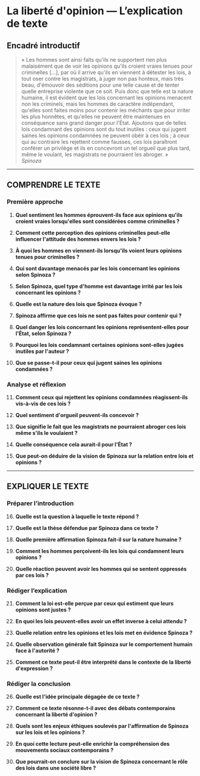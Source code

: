 # La liberté d'opinion — L’explication de texte

## Encadré introductif
> « Les hommes sont ainsi faits qu'ils ne supportent rien plus malaisément que de voir les opinions qu'ils croient vraies tenues pour criminelles […], par où il arrive qu'ils en viennent à détester les lois, à tout oser contre les magistrats, à juger non pas honteux, mais très beau, d'émouvoir des séditions pour une telle cause et de tenter quelle entreprise violente que ce soit. Puis donc que telle est la nature humaine, il est évident que les lois concernant les opinions menacent non les criminels, mais les hommes de caractère indépendant, qu'elles sont faites moins pour contenir les méchants que pour irriter les plus honnêtes, et qu'elles ne peuvent être maintenues en conséquence sans grand danger pour l'État. Ajoutons que de telles lois condamnant des opinions sont du tout inutiles : ceux qui jugent saines les opinions condamnées ne peuvent obéir à ces lois ; à ceux qui au contraire les rejettent comme fausses, ces lois paraîtront conférer un privilège et ils en concevront un tel orgueil que plus tard, même le voulant, les magistrats ne pourraient les abroger. »  
>*Spinoza*

---

## COMPRENDRE LE TEXTE

### Première approche

1. **Quel sentiment les hommes éprouvent-ils face aux opinions qu'ils croient vraies lorsqu'elles sont considérées comme criminelles ?**

2. **Comment cette perception des opinions criminelles peut-elle influencer l'attitude des hommes envers les lois ?**

3. **À quoi les hommes en viennent-ils lorsqu'ils voient leurs opinions tenues pour criminelles ?**

4. **Qui sont davantage menacés par les lois concernant les opinions selon Spinoza ?**

5. **Selon Spinoza, quel type d'homme est davantage irrité par les lois concernant les opinions ?**

6. **Quelle est la nature des lois que Spinoza évoque ?**

7. **Spinoza affirme que ces lois ne sont pas faites pour contenir qui ?**

8. **Quel danger les lois concernant les opinions représentent-elles pour l'État, selon Spinoza ?**

9. **Pourquoi les lois condamnant certaines opinions sont-elles jugées inutiles par l'auteur ?**

10. **Que se passe-t-il pour ceux qui jugent saines les opinions condamnées ?**

### Analyse et réflexion

11. **Comment ceux qui rejettent les opinions condamnées réagissent-ils vis-à-vis de ces lois ?**

12. **Quel sentiment d'orgueil peuvent-ils concevoir ?**

13. **Que signifie le fait que les magistrats ne pourraient abroger ces lois même s'ils le voulaient ?**

14. **Quelle conséquence cela aurait-il pour l'État ?**

15. **Que peut-on déduire de la vision de Spinoza sur la relation entre lois et opinions ?**

---

## EXPLIQUER LE TEXTE

### Préparer l’introduction

16. **Quelle est la question à laquelle le texte répond ?**

17. **Quelle est la thèse défendue par Spinoza dans ce texte ?**

18. **Quelle première affirmation Spinoza fait-il sur la nature humaine ?**

19. **Comment les hommes perçoivent-ils les lois qui condamnent leurs opinions ?**

20. **Quelle réaction peuvent avoir les hommes qui se sentent oppressés par ces lois ?**

### Rédiger l’explication

21. **Comment la loi est-elle perçue par ceux qui estiment que leurs opinions sont justes ?**

22. **En quoi les lois peuvent-elles avoir un effet inverse à celui attendu ?**

23. **Quelle relation entre les opinions et les lois met en évidence Spinoza ?**

24. **Quelle observation générale fait Spinoza sur le comportement humain face à l'autorité ?**

25. **Comment ce texte peut-il être interprété dans le contexte de la liberté d'expression ?**

### Rédiger la conclusion

26. **Quelle est l'idée principale dégagée de ce texte ?**

27. **Comment ce texte résonne-t-il avec des débats contemporains concernant la liberté d'opinion ?**

28. **Quels sont les enjeux éthiques soulevés par l'affirmation de Spinoza sur les lois et les opinions ?**

29. **En quoi cette lecture peut-elle enrichir la compréhension des mouvements sociaux contemporains ?**

30. **Que pourrait-on conclure sur la vision de Spinoza concernant le rôle des lois dans une société libre ?**